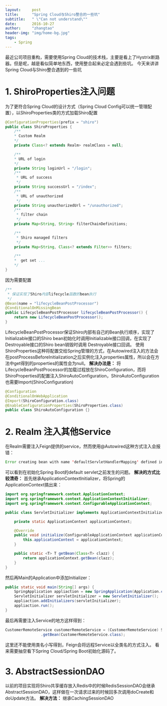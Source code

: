 ```yaml
---
layout:     post
title:      "Spring Cloud与Shiro整合的一些坑"
subtitle:   " \"Can not understand\""
date:       2016-10-27
author:     "zhangtao"
header-img: "img/home-bg.jpg"
tags:
    - Spring
---
```


最近公司项目重构，需要使用Spring Cloud的技术栈，主要是看上了Hystrix断路器。但是呢，越是看似简单地东西，使用整合起来必定会遇到些坑。
今天来讲讲Spring Cloud与Shiro整合遇到的一些坑

# 1. ShiroProperties注入问题

为了更符合Spring Cloud的设计方式（Spring Cloud Config可以统一管理配置），以ShiroProperties类的方式加载Shiro配置
```java
@ConfigurationProperties(prefix = "shiro")
public class ShiroProperties {
	/**
	* Custom Realm
	*/
	private Class<? extends Realm> realmClass = null;

	/**
	* URL of login
	*/
	private String loginUrl = "/login";
	/**
	 * URL of success
	 */
	private String successUrl = "/index";
	/**
	 * URL of unauthorized
	 */
	private String unauthorizedUrl = "/unauthorized";
	/**
	 * filter chain
	 */
	private Map<String, String> filterChainDefinitions;

	/**
	 * Shiro managed filters
	 */
	private Map<String, Class<? extends Filter>> filters;

	/**
	*  get set ...
	*/
}
```

因为需要配置
```java
/**
 * 保证实现了Shiro内部lifecycle函数的bean执行
 */
@Bean(name = "lifecycleBeanPostProcessor")
@ConditionalOnMissingBean
public LifecycleBeanPostProcessor lifecycleBeanPostProcessor() {
	return new LifecycleBeanPostProcessor();
}
```
LifecycleBeanPostProcessor保证Shiro内部有自己的Bean执行顺序，实现了Initializable接口的Shiro bean初始化时调用Initializable接口回调，在实现了Destroyable接口的Shiro bean销毁时调用 Destroyable接口回调。
使用ShiroProperties这种将配置交给Spring管理的方式，在Autowired注入的方法会在postProcessBeforeInitialization之后实例化注入properties属性，所以会在方法中get得到的properties的属性会为null。
**解决办法是：**
将LifecycleBeanPostProcessor的加载过程放在ShiroConfiguration，而将ShiroProperties的配置注入ShiroAutoConfiguration，ShiroAutoConfiguration也需要Import(ShiroConfiguration)
```java
@Configuration
@ConditionalOnWebApplication
@Import(ShiroConfiguration.class)
@EnableConfigurationProperties(ShiroProperties.class)
public class ShiroAutoConfiguration {}
```

# 2. Realm 注入其他Service

在Realm需要注入Feign提供的service，然而使用@Autowired这种方式注入会报错：

```java
Error creating bean with name 'defaultServletHandlerMapping' defined in class path resource [org/springframework/boot/autoconfigure/web/WebMvcAutoConfiguration$EnableWebMvcConfiguration.class]: Bean instantiation via factory method failed; nested exception is org.springframework.beans.BeanInstantiationException: Failed to instantiate [org.springframework.web.servlet.HandlerMapping]: Factory method 'defaultServletHandlerMapping' threw exception; nested exception is java.lang.IllegalArgumentException: A ServletContext is required to configure default servlet handling
```

可以看到在初始化Spring Boot的default servlet之前发生的问题。
**解决的方式比较清奇：**
首先继承ApplicationContextInitializer，将Spring的ApplicationContext搞出来：
```java 
import org.springframework.context.ApplicationContext;
import org.springframework.context.ApplicationContextInitializer;
import org.springframework.context.ConfigurableApplicationContext;

public class ServletInitializer implements ApplicationContextInitializer {

	private static ApplicationContext applicationContext;

	@Override
	public void initialize(ConfigurableApplicationContext applicationContext) {
		this.applicationContext = applicationContext;
	}

	public static <T> T getBean(Class<T> clazz) {
		return applicationContext.getBean(clazz);
	}
}
```
然后再Main的Application中添加Initializer：
```java
public static void main(String[] args) {
	SpringApplication appliaction = new SpringApplication(Application.class);
	ServletInitializer servletInitializer = new ServletInitializer();
	appliaction.addInitializers(servletInitializer);
	appliaction.run();
}
```
最后再需要注入Service的地方这样得到：
```java
CustomerRemoteService customerRemoteService = (CustomerRemoteService) ServletInitializer
				.getBean(CustomerRemoteService.class);
```
这里还不能使用类名小写得到，Feign会将远程Service以全类名的方式注入。
看来需要抽空看下Spring Cloud/Spring Boot初始化源码了。

# 3. AbstractSessionDAO

以前的项目实现将Shiro共享缓存放入Redis中的时候RedisSessionDAO会继承AbstractSessionDAO，这样做在一次请求过来的时候回多次调用doCreate和doUpdate方法。
**解决方法：** 继承CachingSessionDAO
